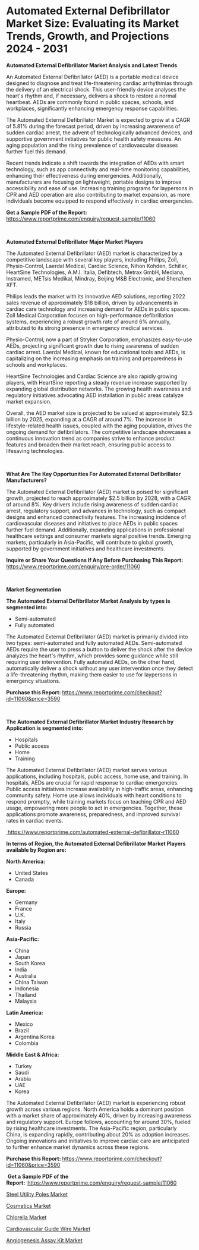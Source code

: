 <p><h1>Automated External Defibrillator Market Size: Evaluating its Market Trends, Growth, and Projections 2024 - 2031</h1></p><p><strong>Automated External Defibrillator Market Analysis and Latest Trends</strong></p>
<p><p>An Automated External Defibrillator (AED) is a portable medical device designed to diagnose and treat life-threatening cardiac arrhythmias through the delivery of an electrical shock. This user-friendly device analyses the heart's rhythm and, if necessary, delivers a shock to restore a normal heartbeat. AEDs are commonly found in public spaces, schools, and workplaces, significantly enhancing emergency response capabilities.</p><p>The Automated External Defibrillator Market is expected to grow at a CAGR of 5.81% during the forecast period, driven by increasing awareness of sudden cardiac arrest, the advent of technologically advanced devices, and supportive government initiatives for public health safety measures. An aging population and the rising prevalence of cardiovascular diseases further fuel this demand. </p><p>Recent trends indicate a shift towards the integration of AEDs with smart technology, such as app connectivity and real-time monitoring capabilities, enhancing their effectiveness during emergencies. Additionally, manufacturers are focusing on lightweight, portable designs to improve accessibility and ease of use. Increasing training programs for laypersons in CPR and AED operation are also contributing to market expansion, as more individuals become equipped to respond effectively in cardiac emergencies.</p></p>
<p><strong>Get a Sample PDF of the Report:&nbsp;</strong> <a href="https://www.reportprime.com/enquiry/request-sample/11060?utm_campaign=31&utm_medium=2&utm_source=Github&utm_content=ia&utm_term=25122024&utm_id=automated-external-defibrillator">https://www.reportprime.com/enquiry/request-sample/11060</a></p>
<p>&nbsp;</p>
<p><strong>Automated External Defibrillator Major Market Players</strong></p>
<p><p>The Automated External Defibrillator (AED) market is characterized by a competitive landscape with several key players, including Philips, Zoll, Physio-Control, Laerdal Medical, Cardiac Science, Nihon Kohden, Schiller, HeartSine Technologies, A.M.I. Italia, Defibtech, Metrax GmbH, Mediana, Instramed, METsis Medikal, Mindray, Beijing M&B Electronic, and Shenzhen XFT.</p><p>Philips leads the market with its innovative AED solutions, reporting 2022 sales revenue of approximately $18 billion, driven by advancements in cardiac care technology and increasing demand for AEDs in public spaces. Zoll Medical Corporation focuses on high-performance defibrillation systems, experiencing a robust growth rate of around 6% annually, attributed to its strong presence in emergency medical services.</p><p>Physio-Control, now a part of Stryker Corporation, emphasizes easy-to-use AEDs, projecting significant growth due to rising awareness of sudden cardiac arrest. Laerdal Medical, known for educational tools and AEDs, is capitalizing on the increasing emphasis on training and preparedness in schools and workplaces.</p><p>HeartSine Technologies and Cardiac Science are also rapidly growing players, with HeartSine reporting a steady revenue increase supported by expanding global distribution networks. The growing health awareness and regulatory initiatives advocating AED installation in public areas catalyze market expansion.</p><p>Overall, the AED market size is projected to be valued at approximately $2.5 billion by 2025, expanding at a CAGR of around 7%. The increase in lifestyle-related health issues, coupled with the aging population, drives the ongoing demand for defibrillators. The competitive landscape showcases a continuous innovation trend as companies strive to enhance product features and broaden their market reach, ensuring public access to lifesaving technologies.</p></p>
<p>&nbsp;</p>
<p><strong>What Are The Key Opportunities For Automated External Defibrillator Manufacturers?</strong></p>
<p><p>The Automated External Defibrillator (AED) market is poised for significant growth, projected to reach approximately $2.5 billion by 2028, with a CAGR of around 8%. Key drivers include rising awareness of sudden cardiac arrest, regulatory support, and advances in technology, such as compact designs and enhanced connectivity features. The increasing incidence of cardiovascular diseases and initiatives to place AEDs in public spaces further fuel demand. Additionally, expanding applications in professional healthcare settings and consumer markets signal positive trends. Emerging markets, particularly in Asia-Pacific, will contribute to global growth, supported by government initiatives and healthcare investments.</p></p>
<p><strong>Inquire or Share Your Questions If Any Before Purchasing This Report:</strong> <a href="https://www.reportprime.com/enquiry/pre-order/11060?utm_campaign=31&utm_medium=2&utm_source=Github&utm_content=ia&utm_term=25122024&utm_id=automated-external-defibrillator">https://www.reportprime.com/enquiry/pre-order/11060</a></p>
<p>&nbsp;</p>
<p><strong>Market Segmentation</strong></p>
<p><strong>The Automated External Defibrillator Market Analysis by types is segmented into:</strong></p>
<p><ul><li>Semi-automated</li><li>Fully automated</li></ul></p>
<p><p>The Automated External Defibrillator (AED) market is primarily divided into two types: semi-automated and fully automated AEDs. Semi-automated AEDs require the user to press a button to deliver the shock after the device analyzes the heart's rhythm, which provides some guidance while still requiring user intervention. Fully automated AEDs, on the other hand, automatically deliver a shock without any user intervention once they detect a life-threatening rhythm, making them easier to use for laypersons in emergency situations.</p></p>
<p><strong>Purchase this Report:&nbsp;</strong><a href="https://www.reportprime.com/checkout?id=11060&price=3590&utm_campaign=31&utm_medium=2&utm_source=Github&utm_content=ia&utm_term=25122024&utm_id=automated-external-defibrillator">https://www.reportprime.com/checkout?id=11060&price=3590</a></p>
<p>&nbsp;</p>
<p><strong>The Automated External Defibrillator Market Industry Research by Application is segmented into:</strong></p>
<p><ul><li>Hospitals</li><li>Public access</li><li>Home</li><li>Training</li></ul></p>
<p><p>The Automated External Defibrillator (AED) market serves various applications, including hospitals, public access, home use, and training. In hospitals, AEDs are crucial for rapid response to cardiac emergencies. Public access initiatives increase availability in high-traffic areas, enhancing community safety. Home use allows individuals with heart conditions to respond promptly, while training markets focus on teaching CPR and AED usage, empowering more people to act in emergencies. Together, these applications promote awareness, preparedness, and improved survival rates in cardiac events.</p></p>
<p><a href="https://www.reportprime.com/automated-external-defibrillator-r11060?utm_campaign=31&utm_medium=2&utm_source=Github&utm_content=ia&utm_term=25122024&utm_id=automated-external-defibrillator">&nbsp;https://www.reportprime.com/automated-external-defibrillator-r11060</a></p>
<p><strong>In terms of Region, the Automated External Defibrillator Market Players available by Region are:</strong></p>
<p>
    <p> <strong> North America: </strong>
        <ul>
            <li>United States</li>
            <li>Canada</li>
        </ul>
        </p> 
    <p> <strong> Europe: </strong>
        <ul>
            <li>Germany</li>
            <li>France</li>
            <li>U.K.</li>
            <li>Italy</li>
            <li>Russia</li>
        </ul>
        </p> 
    <p> <strong> Asia-Pacific: </strong>
        <ul>
            <li>China</li>
            <li>Japan</li>
            <li>South Korea</li>
            <li>India</li>
            <li>Australia</li>
            <li>China Taiwan</li>
            <li>Indonesia</li>
            <li>Thailand</li>
            <li>Malaysia</li>
        </ul>
        </p> 
    <p> <strong> Latin America: </strong>
        <ul>
            <li>Mexico</li>
            <li>Brazil</li>
            <li>Argentina Korea</li>
            <li>Colombia</li>
        </ul>
        </p> 
    <p> <strong> Middle East & Africa: </strong>
        <ul>
            <li>Turkey</li>
            <li>Saudi</li>
            <li>Arabia</li>
            <li>UAE</li>
            <li>Korea</li>
        </ul>
    </p>
    </p>
<p><p>The Automated External Defibrillator (AED) market is experiencing robust growth across various regions. North America holds a dominant position with a market share of approximately 40%, driven by increasing awareness and regulatory support. Europe follows, accounting for around 30%, fueled by rising healthcare investments. The Asia-Pacific region, particularly China, is expanding rapidly, contributing about 20% as adoption increases. Ongoing innovations and initiatives to improve cardiac care are anticipated to further enhance market dynamics across these regions.</p></p>
<p><strong>Purchase this Report: </strong><a href="https://www.reportprime.com/checkout?id=11060&price=3590&utm_campaign=31&utm_medium=2&utm_source=Github&utm_content=ia&utm_term=25122024&utm_id=automated-external-defibrillator">https://www.reportprime.com/checkout?id=11060&price=3590</a></p>
<p>&nbsp;<strong>Get a Sample PDF of the Report:&nbsp;&nbsp;</strong><a href="https://www.reportprime.com/enquiry/request-sample/11060?utm_campaign=31&utm_medium=2&utm_source=Github&utm_content=ia&utm_term=25122024&utm_id=automated-external-defibrillator">https://www.reportprime.com/enquiry/request-sample/11060</a></p>
<p><strong></strong></p>
<p><p><a href="https://www.linkedin.com/pulse/exploring-growth-opportunities-steel-utility-poles-market-cveue?utm_campaign=31&utm_medium=2&utm_source=Github&utm_content=ia&utm_term=25122024&utm_id=automated-external-defibrillator">Steel Utility Poles Market</a></p><p><a href="https://www.linkedin.com/pulse/cosmetics-market-report-driving-growth-industry-analysis-lko4c?utm_campaign=31&utm_medium=2&utm_source=Github&utm_content=ia&utm_term=25122024&utm_id=automated-external-defibrillator">Cosmetics Market</a></p><p><a href="https://www.linkedin.com/pulse/future-chlorella-market-industry-overview-growth-prospects-valuation-xfjye?utm_campaign=31&utm_medium=2&utm_source=Github&utm_content=ia&utm_term=25122024&utm_id=automated-external-defibrillator">Chlorella Market</a></p><p><a href="https://github.com/LilianFaulkner65/Market-Research-Report-List-1/blob/main/cardiovascular-guide-wire-market.md?utm_campaign=31&utm_medium=2&utm_source=Github&utm_content=ia&utm_term=25122024&utm_id=automated-external-defibrillator">Cardiovascular Guide Wire Market</a></p><p><a href="https://github.com/SamiaChowdhury801/Market-Research-Report-List-1/blob/main/angiogenesis-assay-kit-market.md?utm_campaign=31&utm_medium=2&utm_source=Github&utm_content=ia&utm_term=25122024&utm_id=automated-external-defibrillator">Angiogenesis Assay Kit Market</a></p></p>